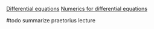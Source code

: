 
[Differential equations](Differential%20equations.md)
[Numerics for differential equations](Numerics%20for%20differential%20equations.md)


#todo summarize praetorius lecture


